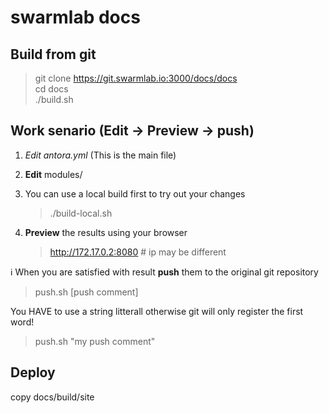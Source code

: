 # swarmlab docs
  
## Build from git

> git clone https://git.swarmlab.io:3000/docs/docs  
> cd docs  
> ./build.sh  
>
>

## Work senario (Edit -> Preview -> push)

1. *Edit antora.yml* (This is the main file)

2. **Edit** modules/

3. You can use a local build first to try out your changes

    >
    > ./build-local.sh
    >

4. **Preview** the results using your browser 

    >
    > http://172.17.0.2:8080 # ip may be different
    >


:information_source: When you are satisfied with result **push** them to the original git repository 

>
> push.sh [push comment]
>
    
You HAVE to use a string litterall otherwise git will only register the first word!
    
>
>push.sh "my push comment"
>

## Deploy

copy docs/build/site

